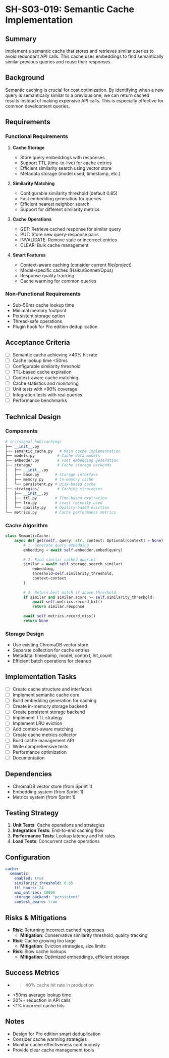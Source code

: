 # SH-S03-019: Semantic Cache Implementation

## Summary
Implement a semantic cache that stores and retrieves similar queries to avoid redundant API calls. This cache uses embeddings to find semantically similar previous queries and reuse their responses.

## Background
Semantic caching is crucial for cost optimization. By identifying when a new query is semantically similar to a previous one, we can return cached results instead of making expensive API calls. This is especially effective for common development queries.

## Requirements

### Functional Requirements
1. **Cache Storage**
   - Store query embeddings with responses
   - Support TTL (time-to-live) for cache entries
   - Efficient similarity search using vector store
   - Metadata storage (model used, timestamp, etc.)

2. **Similarity Matching**
   - Configurable similarity threshold (default 0.85)
   - Fast embedding generation for queries
   - Efficient nearest neighbor search
   - Support for different similarity metrics

3. **Cache Operations**
   - GET: Retrieve cached response for similar query
   - PUT: Store new query-response pairs
   - INVALIDATE: Remove stale or incorrect entries
   - CLEAR: Bulk cache management

4. **Smart Features**
   - Context-aware caching (consider current file/project)
   - Model-specific caches (Haiku/Sonnet/Opus)
   - Response quality tracking
   - Cache warming for common queries

### Non-Functional Requirements
- Sub-50ms cache lookup time
- Minimal memory footprint
- Persistent storage option
- Thread-safe operations
- Plugin hook for Pro edition deduplication

## Acceptance Criteria
- [ ] Semantic cache achieving >40% hit rate
- [ ] Cache lookup time <50ms
- [ ] Configurable similarity threshold
- [ ] TTL-based cache expiration
- [ ] Context-aware cache matching
- [ ] Cache statistics and monitoring
- [ ] Unit tests with >90% coverage
- [ ] Integration tests with real queries
- [ ] Performance benchmarks

## Technical Design

### Components
```python
# src/signal_hub/caching/
├── __init__.py
├── semantic_cache.py   # Main cache implementation
├── models.py          # Cache data models
├── embedder.py        # Fast embedding generation
├── storage/           # Cache storage backends
│   ├── __init__.py
│   ├── base.py       # Storage interface
│   ├── memory.py     # In-memory cache
│   └── persistent.py # Disk-based cache
├── strategies/        # Caching strategies
│   ├── __init__.py
│   ├── ttl.py        # Time-based expiration
│   ├── lru.py        # Least recently used
│   └── quality.py    # Quality-based eviction
└── metrics.py        # Cache performance metrics
```

### Cache Algorithm
```python
class SemanticCache:
    async def get(self, query: str, context: Optional[Context] = None) -> Optional[CachedResponse]:
        # 1. Generate query embedding
        embedding = await self.embedder.embed(query)
        
        # 2. Find similar cached queries
        similar = await self.storage.search_similar(
            embedding,
            threshold=self.similarity_threshold,
            context=context
        )
        
        # 3. Return best match if above threshold
        if similar and similar.score >= self.similarity_threshold:
            await self.metrics.record_hit()
            return similar.response
            
        await self.metrics.record_miss()
        return None
```

### Storage Design
- Use existing ChromaDB vector store
- Separate collection for cache entries
- Metadata: timestamp, model, context, hit_count
- Efficient batch operations for cleanup

## Implementation Tasks
- [ ] Create cache structure and interfaces
- [ ] Implement semantic cache core
- [ ] Build embedding generation for caching
- [ ] Create in-memory storage backend
- [ ] Create persistent storage backend
- [ ] Implement TTL strategy
- [ ] Implement LRU eviction
- [ ] Add context-aware matching
- [ ] Create cache metrics collector
- [ ] Build cache management API
- [ ] Write comprehensive tests
- [ ] Performance optimization
- [ ] Documentation

## Dependencies
- ChromaDB vector store (from Sprint 1)
- Embedding system (from Sprint 1)
- Metrics system (from Sprint 1)

## Testing Strategy
1. **Unit Tests**: Cache operations and strategies
2. **Integration Tests**: End-to-end caching flow
3. **Performance Tests**: Lookup latency and hit rates
4. **Load Tests**: Concurrent cache operations

## Configuration
```yaml
cache:
  semantic:
    enabled: true
    similarity_threshold: 0.85
    ttl_hours: 24
    max_entries: 10000
    storage_backend: "persistent"
    context_aware: true
```

## Risks & Mitigations
- **Risk**: Returning incorrect cached responses
  - **Mitigation**: Conservative similarity threshold, quality tracking
- **Risk**: Cache growing too large
  - **Mitigation**: Eviction strategies, size limits
- **Risk**: Slow cache lookups
  - **Mitigation**: Optimized embeddings, efficient storage

## Success Metrics
- >40% cache hit rate in production
- <50ms average lookup time
- 20%+ reduction in API calls
- <1% incorrect cache hits

## Notes
- Design for Pro edition smart deduplication
- Consider cache warming strategies
- Monitor cache effectiveness continuously
- Provide clear cache management tools